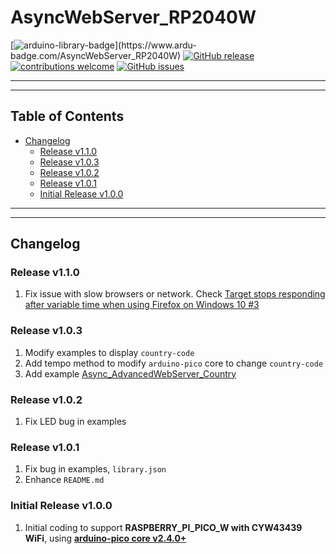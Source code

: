 # AsyncWebServer_RP2040W

[![arduino-library-badge](https://www.ardu-badge.com/badge/AsyncWebServer_RP2040W.svg?)](https://www.ardu-badge.com/AsyncWebServer_RP2040W)
[![GitHub release](https://img.shields.io/github/release/khoih-prog/AsyncWebServer_RP2040W.svg)](https://github.com/khoih-prog/AsyncWebServer_RP2040W/releases)
[![contributions welcome](https://img.shields.io/badge/contributions-welcome-brightgreen.svg?style=flat)](#Contributing)
[![GitHub issues](https://img.shields.io/github/issues/khoih-prog/AsyncWebServer_RP2040W.svg)](http://github.com/khoih-prog/AsyncWebServer_RP2040W/issues)

---
---

## Table of Contents

* [Changelog](#changelog)
  * [Release v1.1.0](#Release-v110)
  * [Release v1.0.3](#Release-v103)
  * [Release v1.0.2](#Release-v102)
  * [Release v1.0.1](#Release-v101)
  * [Initial Release v1.0.0](#Initial-Release-v100)

---
---

## Changelog

### Release v1.1.0

1. Fix issue with slow browsers or network. Check [Target stops responding after variable time when using Firefox on Windows 10 #3](https://github.com/khoih-prog/AsyncWebServer_RP2040W/issues/3)


### Release v1.0.3

1. Modify examples to display `country-code`
2. Add tempo method to modify `arduino-pico` core to change `country-code`
3. Add example [Async_AdvancedWebServer_Country](https://github.com/khoih-prog/AsyncWebServer_RP2040W/tree/main/examples/Async_AdvancedWebServer_Country)

### Release v1.0.2

1. Fix LED bug in examples

### Release v1.0.1

1. Fix bug in examples, `library.json`
2. Enhance `README.md`

### Initial Release v1.0.0

1. Initial coding to support **RASPBERRY_PI_PICO_W with CYW43439 WiFi**, using [**arduino-pico core v2.4.0+**](https://github.com/earlephilhower/arduino-pico)
